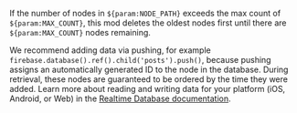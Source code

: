 If the number of nodes in `${param:NODE_PATH}` exceeds the max count of `${param:MAX_COUNT}`, this mod deletes the oldest nodes first until there are `${param:MAX_COUNT}` nodes remaining.

We recommend adding data via pushing, for example `firebase.database().ref().child('posts').push()`, because pushing assigns an automatically generated ID to the node in the database. During retrieval, these nodes are guaranteed to be ordered by the time they were added. Learn more about reading and writing data for your platform (iOS, Android, or Web) in the [Realtime Database documentation](https://firebase.google.com/docs/database/).
